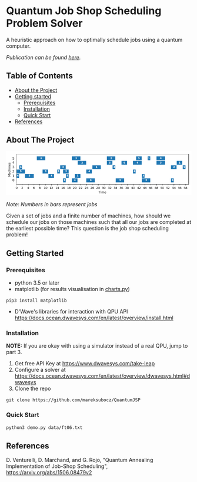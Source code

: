 # Quantum Job Shop Scheduling Problem Solver

A heuristic approach on how to optimally schedule jobs using a quantum computer.

*Publication can be found [here](https://link.springer.com/chapter/10.1007/978-3-030-50433-5_39).*

## Table of Contents
* [About the Project](#about-the-project)
* [Getting started](#getting-started)
  * [Prerequisites](#prerequisites)
  * [Installation](#installation)
  * [Quick Start](#quick-start)
* [References](#references)

## About The Project

<img src="img/solutions5_2_cropped.gif"/>

*Note: Numbers in bars represent jobs*

Given a set of jobs and a finite number of machines, how should we schedule our jobs
on those machines such that all our jobs are completed at the earliest possible time?
This question is the job shop scheduling problem!

## Getting Started

### Prerequisites
* python 3.5 or later
* matplotlib (for results visualisation in [charts.py](charts.py))

```
pip3 install matplotlib
```

* D'Wave's libraries for interaction with QPU API
https://docs.ocean.dwavesys.com/en/latest/overview/install.html


### Installation
**NOTE:** If you are okay with using a simulator instead of a real QPU, jump to part 3.
1. Get free API Key at https://www.dwavesys.com/take-leap
2. Configure a solver at https://docs.ocean.dwavesys.com/en/latest/overview/dwavesys.html#dwavesys
3. Clone the repo

```
git clone https://github.com/mareksubocz/QuantumJSP
```

### Quick Start

```
python3 demo.py data/ft06.txt
```

## References
D. Venturelli, D. Marchand, and G. Rojo, "Quantum Annealing Implementation of Job-Shop Scheduling", https://arxiv.org/abs/1506.08479v2
